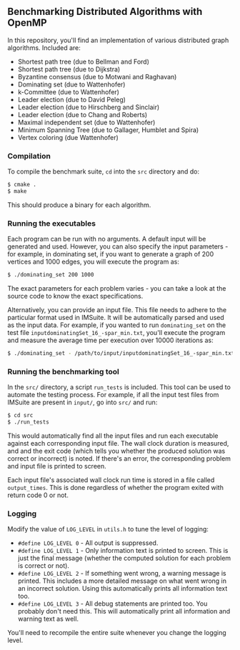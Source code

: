 ## Benchmarking Distributed Algorithms with OpenMP

In this repository, you'll find an implementation of various distributed
graph algorithms. Included are:

 - Shortest path tree (due to Bellman and Ford)
 - Shortest path tree (due to Dijkstra)
 - Byzantine consensus (due to Motwani and Raghavan)
 - Dominating set (due to Wattenhofer)
 - k-Committee (due to Wattenhofer)
 - Leader election (due to David Peleg)
 - Leader election (due to Hirschberg and Sinclair)
 - Leader election (due to Chang and Roberts)
 - Maximal independent set (due to Wattenhofer)
 - Minimum Spanning Tree (due to Gallager, Humblet and Spira)
 - Vertex coloring (due Wattenhofer)

### Compilation

To compile the benchmark suite, `cd` into the `src` directory and do:

```bash
$ cmake .
$ make
```

This should produce a binary for each algorithm.

### Running the executables

Each program can be run with no arguments. A default input will be generated and
used. However, you can also specify the input parameters - for example, in
dominating set, if you want to generate a graph of 200 vertices and 1000 edges,
you will execute the program as:

```bash
$ ./dominating_set 200 1000
```

The exact parameters for each problem varies - you can take a look at the source
code to know the exact specifications.

Alternatively, you can provide an input file. This file needs to adhere to the
particular format used in IMSuite. It will be automatically parsed and used as
the input data. For example, if you wanted to run `dominating_set` on the test
file `inputdominatingSet_16_-spar_min.txt`, you'll execute the program and
measure the average time per execution over 10000 iterations as:

```bash
$ ./dominating_set - /path/to/input/inputdominatingSet_16_-spar_min.txt 10000
```

### Running the benchmarking tool

In the `src/` directory, a script `run_tests` is included. This tool can be used
to automate the testing process. For example, if all the input test files from
IMSuite are present in `input/`, go into `src/` and run:

```bash
$ cd src
$ ./run_tests
```

This would automatically find all the input files and run each executable
against each corresponding input file. The wall clock duration is measured, and
and the exit code (which tells you whether the produced solution was correct or
incorrect) is noted. If there's an error, the corresponding problem and input
file is printed to screen.

Each input file's associated wall clock run time is stored in a file called
`output_times`. This is done regardless of whether the program exited with
return code 0 or not.

### Logging

Modify the value of `LOG_LEVEL` in `utils.h` to tune the level of logging:

 - `#define LOG_LEVEL 0` - All output is suppressed.
 - `#define LOG_LEVEL 1` - Only information text is printed to screen. This
   is just the final message (whether the computed solution for each problem is
   correct or not).
 - `#define LOG_LEVEL 2` - If something went wrong, a warning message is
   printed. This includes a more detailed message on what went wrong in an
   incorrect solution. Using this automatically prints all information text too.
 - `#define LOG_LEVEL 3` - All debug statements are printed too. You probably
   don't need this. This will automatically print all information and warning
   text as well.

You'll need to recompile the entire suite whenever you change the logging level.
